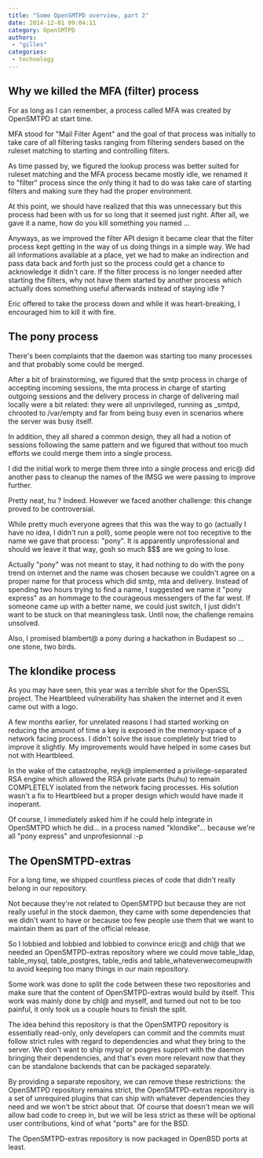 ```yaml
---
title: "Some OpenSMTPD overview, part 2"
date: 2014-12-01 09:04:11
category: OpenSMTPD
authors:
 - "gilles"
categories:
 - technology
---
```


Why we killed the MFA (filter) process
--------------------------------------

For as long as I can remember, a process called MFA was created by OpenSMTPD at start time.

MFA stood for "Mail Filter Agent" and the goal of that process was initially to take care of all filtering tasks ranging from filtering senders based on the ruleset matching to starting and controlling filters.

As time passed by, we figured the lookup process was better suited for ruleset matching and the MFA process became mostly idle, we renamed it to "filter" process since the only thing it had to do was take care of starting filters and making sure they had the proper environment.

At this point, we should have realized that this was unnecessary but this process had been with us for so long that it seemed just right. After all, we gave it a name, how do you kill something you named ...

Anyways, as we improved the filter API design it became clear that the filter process kept getting in the way of us doing things in a simple way. We had all informations available at a place, yet we had to make an indirection and pass data back and forth just so the process could get a chance to acknowledge it didn't care. If the filter process is no longer needed after starting the filters, why not have them started by another process which actually does something useful afterwards instead of staying idle ?

Eric offered to take the process down and while it was heart-breaking, I encouraged him to kill it with fire.

The pony process
----------------

There's been complaints that the daemon was starting too many processes and that probably some could be merged.

After a bit of brainstorming, we figured that the smtp process in charge of accepting incoming sessions, the mta process in charge of starting outgoing sessions and the delivery process in charge of delivering mail locally were a bit related: they were all unprivileged, running as _smtpd, chrooted to /var/empty and far from being busy even in scenarios where the server was busy itself.

In addition, they all shared a common design, they all had a notion of sessions following the same pattern and we figured that without too much efforts we could merge them into a single process.

I did the initial work to merge them three into a single process and eric@ did another pass to cleanup the names of the IMSG we were passing to improve further.

Pretty neat, hu ? Indeed. However we faced another challenge: this change proved to be controversial.

While pretty much everyone agrees that this was the way to go (actually I have no idea, I didn't run a poll), some people were not too receptive to the name we gave that process: "pony". It is apparently unprofessional and should we leave it that way, gosh so much $$$ are we going to lose.

Actually "pony" was not meant to stay, it had nothing to do with the pony trend on internet and the name was chosen because we couldn't agree on a proper name for that process which did smtp, mta and delivery. Instead of spending two hours trying to find a name, I suggested we name it "pony express" as an hommage to the courageous messengers of the far west. If someone came up with a better name, we could just switch, I just didn't want to be stuck on that meaningless task. Until now, the challenge remains unsolved.

Also, I promised blambert@ a pony during a hackathon in Budapest so ... one stone, two birds.

The klondike process
--------------------

As you may have seen, this year was a terrible shot for the OpenSSL project. The Heartbleed vulnerability has shaken the internet and it even came out with a logo.

A few months earlier, for unrelated reasons I had started working on reducing the amount of time a key is exposed in the memory-space of a network facing process. I didn't solve the issue completely but tried to improve it slightly. My improvements would have helped in some cases but not with Heartbleed.

In the wake of the catastrophe, reyk@ implemented a privilege-separated RSA engine which allowed the RSA private parts (huhu) to remain COMPLETELY isolated from the network facing processes. His solution wasn't a fix to Heartbleed but a proper design which would have made it inoperant.

Of course, I immediately asked him if he could help integrate in OpenSMTPD which he did... in a process named "klondike"... because we're all "pony express" and unprofesionnal :-p

The OpenSMTPD-extras
--------------------

For a long time, we shipped countless pieces of code that didn't really belong in our repository.

Not because they're not related to OpenSMTPD but because they are not really useful in the stock daemon, they came with some dependencies that we didn't want to have or because too few people use them that we want to maintain them as part of the official release.

So I lobbied and lobbied and lobbied to convince eric@ and chl@ that we needed an OpenSMTPD-extras repository where we could move table_ldap, table_mysql, table_postgres, table_redis and table_whateverwecomeupwith to avoid keeping too many things in our main repository.

Some work was done to split the code between these two repositories and make sure that the content of OpenSMTPD-extras would build by itself. This work was mainly done by chl@ and myself, and turned out not to be too painful, it only took us a couple hours to finish the split.

The idea behind this repository is that the OpenSMTPD repository is essentially read-only, only developers can commit and the commits must follow strict rules with regard to dependencies and what they bring to the server. We don't want to ship mysql or posgres support with the daemon bringing their dependencies, and that's even more relevant now that they can be standalone backends that can be packaged separately.

By providing a separate repository, we can remove these restrictions: the OpenSMTPD repository remains strict, the OpenSMTPD-extras repository is a set of unrequired plugins that can ship with whatever dependencies they need and we won't be strict about that. Of course that doesn't mean we will allow bad code to creep in, but we will be less strict as these will be optional user contributions, kind of what "ports" are for the BSD.

The OpenSMTPD-extras repository is now packaged in OpenBSD ports at least.
